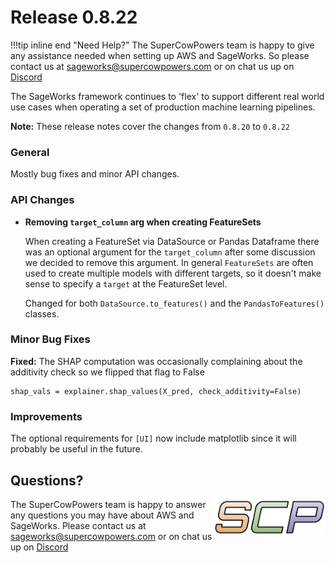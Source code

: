 # Release 0.8.22

!!!tip inline end "Need Help?"
    The SuperCowPowers team is happy to give any assistance needed when setting up AWS and SageWorks. So please contact us at [sageworks@supercowpowers.com](mailto:sageworks@supercowpowers.com) or on chat us up on [Discord](https://discord.gg/WHAJuz8sw8) 

The SageWorks framework continues to 'flex' to support different real world use cases when operating a set of production machine learning pipelines.

**Note:** These release notes cover the changes from `0.8.20` to `0.8.22`


### General
Mostly bug fixes and minor API changes.

### API Changes

- **Removing `target_column` arg when creating FeatureSets**
    
    When creating a FeatureSet via DataSource or Pandas Dataframe there was an optional argument for the `target_column` after some discussion we decided to remove this argument. In general `FeatureSets` are often used to create multiple models with different targets, so it doesn't make sense to specify a `target` at the FeatureSet level.
    
    Changed for both `DataSource.to_features()` and the `PandasToFeatures()` classes.
	
	
### Minor Bug Fixes
**Fixed:** The SHAP computation was occasionally complaining about the additivity check so we flipped that flag to False

```
shap_vals = explainer.shap_values(X_pred, check_additivity=False)
```
 
### Improvements
The optional requirements for `[UI]` now include matplotlib since it will probably be useful in the future.

## Questions?
<img align="right" src="../../images/scp.png" width="180">

The SuperCowPowers team is happy to answer any questions you may have about AWS and SageWorks. Please contact us at [sageworks@supercowpowers.com](mailto:sageworks@supercowpowers.com) or on chat us up on [Discord](https://discord.gg/WHAJuz8sw8) 


